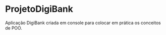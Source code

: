 # ProjetoDigiBank
Aplicação DigiBank criada em console para colocar em prática os conceitos de POO. 
